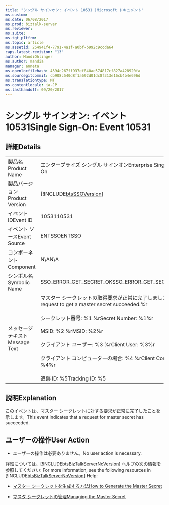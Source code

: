 ```yaml
---
title: "シングル サインオン: イベント 10531 |Microsoft ドキュメント"
ms.custom: 
ms.date: 06/08/2017
ms.prod: biztalk-server
ms.reviewer: 
ms.suite: 
ms.tgt_pltfrm: 
ms.topic: article
ms.assetid: 264941f4-7791-4a1f-a0bf-b992c9ccda64
caps.latest.revision: "13"
author: MandiOhlinger
ms.author: mandia
manager: anneta
ms.openlocfilehash: 4394c267ff937ef840ae574817cf827a428920fa
ms.sourcegitcommit: cb908c540d8f1a692d01dc8f313e16cb4b4e696d
ms.translationtype: MT
ms.contentlocale: ja-JP
ms.lasthandoff: 09/20/2017
---
```

# <a name="single-sign-on-event-10531"></a><span data-ttu-id="32f37-102">シングル サインオン: イベント 10531</span><span class="sxs-lookup"><span data-stu-id="32f37-102">Single Sign-On: Event 10531</span></span>
## <a name="details"></a><span data-ttu-id="32f37-103">詳細</span><span class="sxs-lookup"><span data-stu-id="32f37-103">Details</span></span>  
  
|||  
|-|-|  
|<span data-ttu-id="32f37-104">製品名</span><span class="sxs-lookup"><span data-stu-id="32f37-104">Product Name</span></span>|<span data-ttu-id="32f37-105">エンタープライズ シングル サインオン</span><span class="sxs-lookup"><span data-stu-id="32f37-105">Enterprise Single Sign-On</span></span>|  
|<span data-ttu-id="32f37-106">製品バージョン</span><span class="sxs-lookup"><span data-stu-id="32f37-106">Product Version</span></span>|[!INCLUDE[btsSSOVersion](../includes/btsssoversion-md.md)]|  
|<span data-ttu-id="32f37-107">イベント ID</span><span class="sxs-lookup"><span data-stu-id="32f37-107">Event ID</span></span>|<span data-ttu-id="32f37-108">10531</span><span class="sxs-lookup"><span data-stu-id="32f37-108">10531</span></span>|  
|<span data-ttu-id="32f37-109">イベント ソース</span><span class="sxs-lookup"><span data-stu-id="32f37-109">Event Source</span></span>|<span data-ttu-id="32f37-110">ENTSSO</span><span class="sxs-lookup"><span data-stu-id="32f37-110">ENTSSO</span></span>|  
|<span data-ttu-id="32f37-111">コンポーネント</span><span class="sxs-lookup"><span data-stu-id="32f37-111">Component</span></span>|<span data-ttu-id="32f37-112">N\A</span><span class="sxs-lookup"><span data-stu-id="32f37-112">N\A</span></span>|  
|<span data-ttu-id="32f37-113">シンボル名</span><span class="sxs-lookup"><span data-stu-id="32f37-113">Symbolic Name</span></span>|<span data-ttu-id="32f37-114">SSO_ERROR_GET_SECRET_OK</span><span class="sxs-lookup"><span data-stu-id="32f37-114">SSO_ERROR_GET_SECRET_OK</span></span>|  
|<span data-ttu-id="32f37-115">メッセージ テキスト</span><span class="sxs-lookup"><span data-stu-id="32f37-115">Message Text</span></span>|<span data-ttu-id="32f37-116">マスター シークレットの取得要求が正常に完了しました。%r</span><span class="sxs-lookup"><span data-stu-id="32f37-116">A request to get a master secret succeeded.%r</span></span><br /><br /> <span data-ttu-id="32f37-117">シークレット番号: %1 %r</span><span class="sxs-lookup"><span data-stu-id="32f37-117">Secret Number: %1%r</span></span><br /><br /> <span data-ttu-id="32f37-118">MSID: %2 %r</span><span class="sxs-lookup"><span data-stu-id="32f37-118">MSID: %2%r</span></span><br /><br /> <span data-ttu-id="32f37-119">クライアント ユーザー: %3 %r</span><span class="sxs-lookup"><span data-stu-id="32f37-119">Client User: %3%r</span></span><br /><br /> <span data-ttu-id="32f37-120">クライアント コンピューターの場合: %4 %r</span><span class="sxs-lookup"><span data-stu-id="32f37-120">Client Computer: %4%r</span></span><br /><br /> <span data-ttu-id="32f37-121">追跡 ID: %5</span><span class="sxs-lookup"><span data-stu-id="32f37-121">Tracking ID: %5</span></span>|  
  
## <a name="explanation"></a><span data-ttu-id="32f37-122">説明</span><span class="sxs-lookup"><span data-stu-id="32f37-122">Explanation</span></span>  
 <span data-ttu-id="32f37-123">このイベントは、マスター シークレットに対する要求が正常に完了したことを示します。</span><span class="sxs-lookup"><span data-stu-id="32f37-123">This event indicates that a request for master secret has succeeded.</span></span>  
  
## <a name="user-action"></a><span data-ttu-id="32f37-124">ユーザーの操作</span><span class="sxs-lookup"><span data-stu-id="32f37-124">User Action</span></span>  
  
-   <span data-ttu-id="32f37-125">ユーザーの操作は必要ありません。</span><span class="sxs-lookup"><span data-stu-id="32f37-125">No user action is necessary.</span></span>  
  
 <span data-ttu-id="32f37-126">詳細については、[!INCLUDE[btsBizTalkServerNoVersion](../includes/btsbiztalkservernoversion-md.md)] ヘルプの次の情報を参照してください: </span><span class="sxs-lookup"><span data-stu-id="32f37-126">For more information, see the following resources in [!INCLUDE[btsBizTalkServerNoVersion](../includes/btsbiztalkservernoversion-md.md)] Help:</span></span>  
  
-   [<span data-ttu-id="32f37-127">マスター シークレットを生成する方法</span><span class="sxs-lookup"><span data-stu-id="32f37-127">How to Generate the Master Secret</span></span>](../core/how-to-generate-the-master-secret.md)  
  
-   [<span data-ttu-id="32f37-128">マスタ シークレットの管理</span><span class="sxs-lookup"><span data-stu-id="32f37-128">Managing the Master Secret</span></span>](../core/managing-the-master-secret.md)